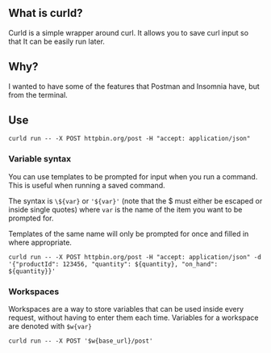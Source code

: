 ## What is curld?

Curld is a simple wrapper around curl. It allows you to save curl input so that It can be easily run later.

## Why?

I wanted to have some of the features that Postman and Insomnia have, but from the terminal.

## Use

`curld run -- -X POST httpbin.org/post -H "accept: application/json"`

### Variable syntax
You can use templates to be prompted for input when you run a command. This is useful when running a saved command.

The syntax is `\${var}` or `'${var}'` (note that the $ must either be escaped or inside single quotes) where `var` is the name of the item you want to be prompted for.

Templates of the same name will only be prompted for once and filled in where appropriate.

`curld run -- -X POST httpbin.org/post -H "accept: application/json" -d '{"productId": 123456, "quantity": ${quantity}, "on_hand": ${quantity}}'`

### Workspaces
Workspaces are a way to store variables that can be used inside every request, without having to enter them each time.
Variables for a workspace are denoted with `$w{var}`

`curld run -- -X POST '$w{base_url}/post'`

